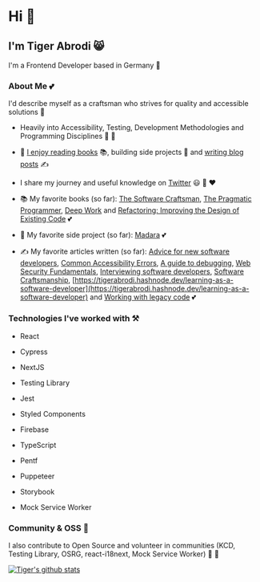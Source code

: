 # Hi 👋

## I'm Tiger Abrodi 😸

I'm a Frontend Developer based in Germany 🌳

### About Me 💕

I'd describe myself as a craftsman who strives for quality and accessible solutions 🌠

- Heavily into Accessibility, Testing, Development Methodologies and Programming Disciplines 👏 💪

- 💞 [I enjoy reading books](https://www.goodreads.com/review/list/127384537-tiger-abrodi?ref=nav_mybooks&shelf=read) 📚, building side projects 🔨 and [writing blog posts](https://tigerabrodi.hashnode.dev/) ✍️

- I share my journey and useful knowledge on [Twitter](https://twitter.com/TAbrodi) 😃 🧠 ♥️

- 📚 My favorite books (so far): [The Software Craftsman](https://www.goodreads.com/book/show/23215733-the-software-craftsman), [The Pragmatic Programmer](https://www.goodreads.com/book/show/4099.The_Pragmatic_Programmer), [Deep Work](https://www.goodreads.com/book/show/25744928-deep-work) and [Refactoring: Improving the Design of Existing Code](https://www.goodreads.com/book/show/44936.Refactoring) 💕

- 🔨 My favorite side project (so far): [Madara](https://github.com/tigerabrodi/Madara) 💕

- ✍️ My favorite articles written (so far): [Advice for new software developers](https://tigerabrodi.hashnode.dev/advice-for-new-software-developers), [Common Accessibility Errors](https://tigerabrodi.hashnode.dev/common-accessibility-errors), [A guide to debugging](https://tigerabrodi.hashnode.dev/a-guide-to-debugging), [Web Security Fundamentals](https://tigerabrodi.hashnode.dev/web-security-fundamentals-1), [Interviewing software developers](https://tigerabrodi.hashnode.dev/interviewing-software-developers), [Software Craftsmanship](https://tigerabrodi.hashnode.dev/software-craftsmanship), [https://tigerabrodi.hashnode.dev/learning-as-a-software-developer](https://tigerabrodi.hashnode.dev/learning-as-a-software-developer) and [Working with legacy code](https://tigerabrodi.hashnode.dev/working-with-legacy-code) 💕

### Technologies I've worked with ⚒️

- React

- Cypress

- NextJS

- Testing Library

- Jest

- Styled Components

- Firebase

- TypeScript

- Pentf

- Puppeteer

- Storybook

- Mock Service Worker

### Community & OSS 🥰

I also contribute to Open Source and volunteer in communities (KCD, Testing Library, OSRG, react-i18next, Mock Service Worker) 🚀 💞

[![Tiger's github stats](https://github-readme-stats.vercel.app/api?username=tigerabrodi)](https://github.com/tigerabrodi)
